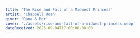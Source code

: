 ```yaml
---
title: 'The Rise and Fall of a Midwest Princess'
artist: 'Chappell Roan'
giver: 'Dana & Mer'
cover: './assets/rise-and-fall-of-a-midwest-princess.webp'
dateReceived: 2025-09-04T17:00:00-08:00
---
```

